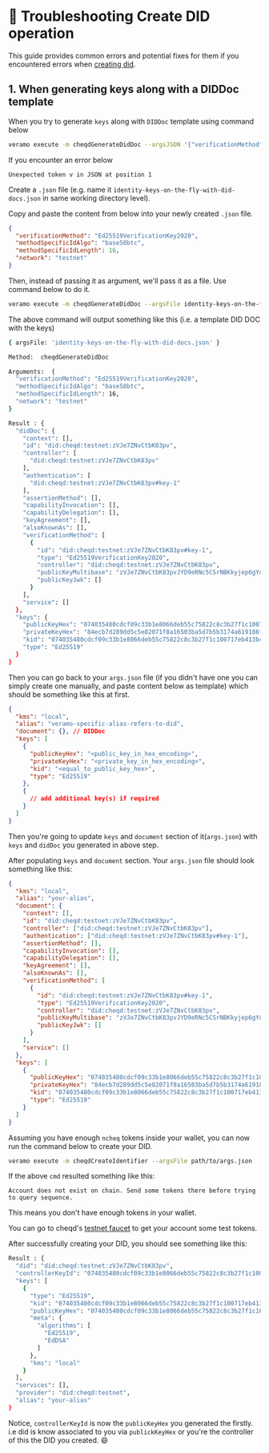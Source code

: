 # 🤨 Troubleshooting Create DID operation

This guide provides common errors and potential fixes for them if you encountered errors when [creating did](create-subject-did.md).

## 1. When generating keys along with a DIDDoc template

When you try to generate `keys` along with `DIDDoc` template using command below

```bash
veramo execute -m cheqdGenerateDidDoc --argsJSON '{"verificationMethod": "Ed25519VerificationKey2020", "methodSpecificIdAlgo": "base58btc", "methodSpecificIdLength": 16, "network": "testnet"}'
```

If you encounter an error below

`Unexpected token v in JSON at position 1`

Create a `.json` file (e.g. name it `identity-keys-on-the-fly-with-did-docs.json` in same working directory level). 

Copy and paste the content from below into your newly created `.json` file.

```json
{
  "verificationMethod": "Ed25519VerificationKey2020",
  "methodSpecificIdAlgo": "base58btc",
  "methodSpecificIdLength": 16,
  "network": "testnet"
}
```

Then, instead of passing it as argument, we'll pass it as a file. Use command below to do it.

```bash
veramo execute -m cheqdGenerateDidDoc --argsFile identity-keys-on-the-fly-with-did-docs.json
```

The above command will output something like this (i.e. a template DID DOC with the keys)

```bash
{ argsFile: 'identity-keys-on-the-fly-with-did-docs.json' }

Method:  cheqdGenerateDidDoc

Arguments:  {
  "verificationMethod": "Ed25519VerificationKey2020",
  "methodSpecificIdAlgo": "base58btc",
  "methodSpecificIdLength": 16,
  "network": "testnet"
}

Result : {
  "didDoc": {
    "context": [],
    "id": "did:cheqd:testnet:zVJe7ZNvCtbK83pv",
    "controller": [
      "did:cheqd:testnet:zVJe7ZNvCtbK83pv"
    ],
    "authentication": [
      "did:cheqd:testnet:zVJe7ZNvCtbK83pv#key-1"
    ],
    "assertionMethod": [],
    "capabilityInvocation": [],
    "capabilityDelegation": [],
    "keyAgreement": [],
    "alsoKnownAs": [],
    "verificationMethod": [
      {
        "id": "did:cheqd:testnet:zVJe7ZNvCtbK83pv#key-1",
        "type": "Ed25519VerificationKey2020",
        "controller": "did:cheqd:testnet:zVJe7ZNvCtbK83pv",
        "publicKeyMultibase": "zVJe7ZNvCtbK83pvJYD9eRNc5CSrNBKkyjep6gYdaWub",
        "publicKeyJwk": []
      }
    ],
    "service": []
  },
  "keys": {
    "publicKeyHex": "074035480cdcf09c33b1e8066deb55c75822c8c3b27f1c100717eb413bc08e06",
    "privateKeyHex": "84ecb7d289dd5c5e82071f8a16503ba5d7b5b3174a619186f430918a6ab00e3b074035480cdcf09c33b1e8066deb55c75822c8c3b27f1c100717eb413bc08e06",
    "kid": "074035480cdcf09c33b1e8066deb55c75822c8c3b27f1c100717eb413bc08e06",
    "type": "Ed25519"
  }
}
```

Then you can go back to your `args.json` file (if you didn't have one you can simply create one manually, and paste content below as template) which should be something like this at first.

```json
{
  "kms": "local",
  "alias": "veramo-specific-alias-refers-to-did",
  "document": {}, // DIDDoc
  "keys": [
    {
      "publicKeyHex": "<public_key_in_hex_encoding>",
      "privateKeyHex": "<private_key_in_hex_encoding>",
      "kid": "<equal_to_public_key_hex>",
      "type": "Ed25519"
    },
    {
      // add additional key(s) if required
    }
  ]
}
```

Then you're going to update `keys` and `document` section of it(`args.json`) with `keys` and `didDoc` you generated in above step.

After populating `keys` and `document` section. Your `args.json` file should look something like this:

```json
{
  "kms": "local",
  "alias": "your-alias",
  "document": {
    "context": [],
    "id": "did:cheqd:testnet:zVJe7ZNvCtbK83pv",
    "controller": ["did:cheqd:testnet:zVJe7ZNvCtbK83pv"],
    "authentication": ["did:cheqd:testnet:zVJe7ZNvCtbK83pv#key-1"],
    "assertionMethod": [],
    "capabilityInvocation": [],
    "capabilityDelegation": [],
    "keyAgreement": [],
    "alsoKnownAs": [],
    "verificationMethod": [
      {
        "id": "did:cheqd:testnet:zVJe7ZNvCtbK83pv#key-1",
        "type": "Ed25519VerificationKey2020",
        "controller": "did:cheqd:testnet:zVJe7ZNvCtbK83pv",
        "publicKeyMultibase": "zVJe7ZNvCtbK83pvJYD9eRNc5CSrNBKkyjep6gYdaWub",
        "publicKeyJwk": []
      }
    ],
    "service": []
  },
  "keys": [
    {
      "publicKeyHex": "074035480cdcf09c33b1e8066deb55c75822c8c3b27f1c100717eb413bc08e06",
      "privateKeyHex": "84ecb7d289dd5c5e82071f8a16503ba5d7b5b3174a619186f430918a6ab00e3b074035480cdcf09c33b1e8066deb55c75822c8c3b27f1c100717eb413bc08e06",
      "kid": "074035480cdcf09c33b1e8066deb55c75822c8c3b27f1c100717eb413bc08e06",
      "type": "Ed25519"
    }
  ]
}
```

Assuming you have enough `ncheq` tokens inside your wallet, you can now run the command below to create your DID.

```bash
veramo execute -m cheqdCreateIdentifier --argsFile path/to/args.json
```

If the above `cmd` resulted something like this:

`Account does not exist on chain. Send some tokens there before trying to query sequence.`

This means you don't have enough tokens in your wallet. 

You can go to cheqd's [testnet faucet](http://testnet-faucet.cheqd.io/) to get your account some test tokens.

After successfully creating your DID, you should see something like this:

```bash
Result : {
  "did": "did:cheqd:testnet:zVJe7ZNvCtbK83pv",
  "controllerKeyId": "074035480cdcf09c33b1e8066deb55c75822c8c3b27f1c100717eb413bc08e06",
  "keys": [
    {
      "type": "Ed25519",
      "kid": "074035480cdcf09c33b1e8066deb55c75822c8c3b27f1c100717eb413bc08e06",
      "publicKeyHex": "074035480cdcf09c33b1e8066deb55c75822c8c3b27f1c100717eb413bc08e06",
      "meta": {
        "algorithms": [
          "Ed25519",
          "EdDSA"
        ]
      },
      "kms": "local"
    }
  ],
  "services": [],
  "provider": "did:cheqd:testnet",
  "alias": "your-alias"
}
```

Notice, `controllerKeyId` is now the `publicKeyHex` you generated the firstly. i.e did is know associated to you via `publickKeyHex` or you're the controller of this the DID you created. 😄
